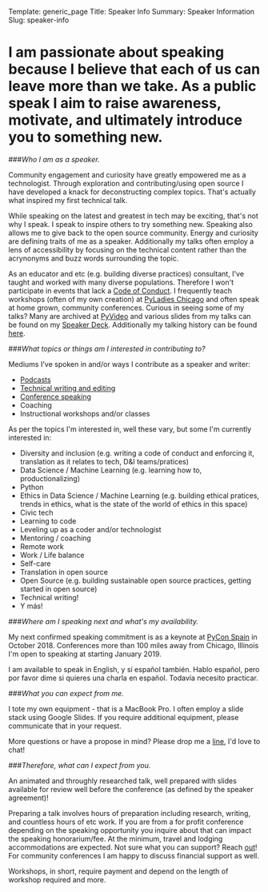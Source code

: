 Template: generic_page
Title: Speaker Info
Summary: Speaker Information 
Slug: speaker-info

# I am passionate about speaking because I believe that each of us can leave more than we take. As a public speak I aim to raise awareness, motivate, and ultimately introduce you to something new.

###_Who I am as a speaker._

Community engagement and curiosity have greatly empowered me as a technologist. Through exploration and contributing/using open source I have developed a knack for deconstructing complex topics. That's actually what inspired my first technical talk. 

While speaking on the latest and greatest in tech may be exciting, that's not why I speak. I speak to inspire others to try something new. Speaking also allows me to give back to the open source community. Energy and curiosity are defining traits of me as a speaker. Additionally my talks often employ a lens of accessibility by focusing on the technical content rather than the acrynonyms and buzz words surrounding the topic.

As an educator and etc (e.g. building diverse practices) consultant, I've taught and worked with many diverse populations. Therefore I won't participate in events that lack a [Code of Conduct](https://www.ashedryden.com/blog/codes-of-conduct-101-faq). I frequently teach workshops (often of my own creation) at [PyLadies Chicago](https://www.meetup.com/Chicago-PyLadies/events/253170166/) and often speak at home grown, community conferences. Curious in seeing some of my talks? Many are archived at [PyVideo](https://pyvideo.org/speaker/lorena-mesa.html) and various slides from my talks can be found on my [Speaker Deck](https://speakerdeck.com/lorenanicole). Additionally my talking history can be found [here](/talks.html).

###_What topics or things am I interested in contributing to?_

Mediums I've spoken in and/or ways I contribute as a speaker and writer:

- [Podcasts](/talks.html#podcasts)
- [Technical writing and editing](/talks.html#writing)
- [Conference speaking](/talks.html#conferences)
- Coaching
- Instructional workshops and/or classes

As per the topics I'm interested in, well these vary, but some I'm currently interested in:

- Diversity and inclusion (e.g. writing a code of conduct and enforcing it, translation as it relates to tech, D&I teams/pratices)
- Data Science / Machine Learning (e.g. learning how to, productionalizing)
- Python 
- Ethics in Data Science / Machine Learning (e.g. building ethical pratices, trends in ethics, what is the state of the world of ethics in this space)
- Civic tech
- Learning to code
- Leveling up as a coder and/or technologist
- Mentoring / coaching
- Remote work 
- Work / Life balance
- Self-care
- Translation in open source
- Open Source (e.g. building sustainable open source practices, getting started in open source)
- Technical writing!
- Y más!

###_Where am I speaking next and what's my availability._ 

My next confirmed speaking commitment is as a keynote at [PyCon Spain](https://2018.es.pycon.org/) in October 2018. Conferences more than 100 miles away from Chicago, Illinois I'm open to speaking at starting January 2019.

I am available to speak in English, y sí español también. Hablo español, pero por favor dime si quieres una charla en español. Todavía necesito practicar.

###_What you can expect from me._

I tote my own equipment - that is a MacBook Pro. I often employ a slide stack using Google Slides. If you require additional equipment, please communicate that in your request. 

More questions or have a propose in mind? Please drop me a [line](mailto:me@lorenamesa.com?subject=Speaking+Inquiry), I'd love to chat!

###_Therefore, what can I expect from you._

An animated and throughly researched talk, well prepared with slides available for review well before the conference (as defined by the speaker agreement)!

Preparing a talk involves hours of preparation including research, writing, and countless hours of etc work. If you are from a for profit conference depending on the speaking opportunity you inquire about that can impact the speaking honorarium/fee. At the minimum, travel and lodging accommodations are expected. Not sure what you can support? Reach [out](mailto:me@lorenamesa.com?subject=Speaking+Inquiry)! For community conferences I am happy to discuss financial support as well. 

Workshops, in short, require payment and depend on the length of workshop required and more. 





